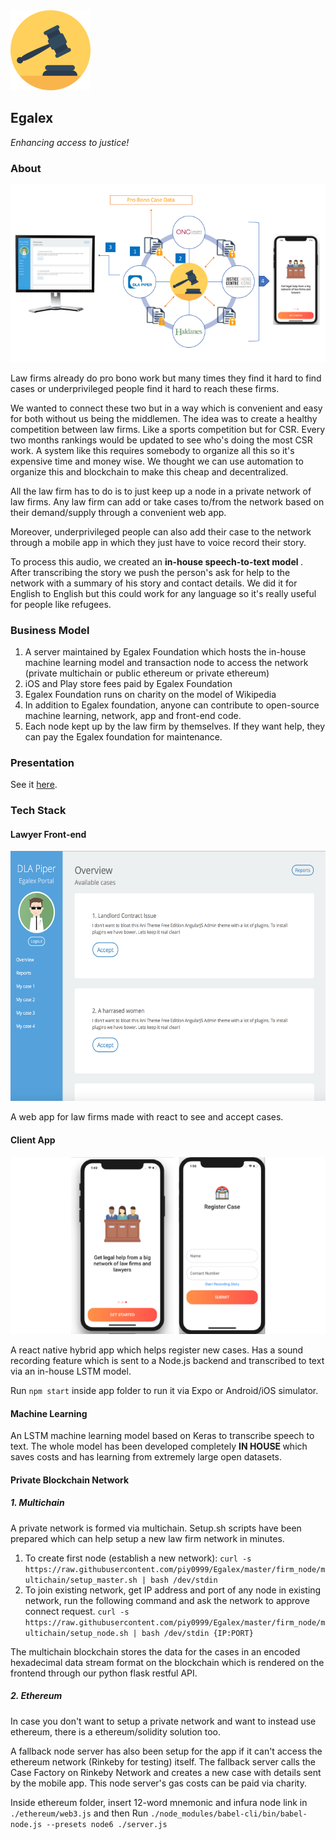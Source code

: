 <img src= "https://github.com/piy0999/Egalex/blob/master/images/auction%20(1).png" width="128" height="128">

## Egalex

<i>Enhancing access to justice!</i>

### About

<img src= "https://github.com/piy0999/Egalex/blob/master/images/flowchart.png">

Law firms already do pro bono work but many times they find it hard to find cases or underprivileged people find it hard to reach these firms.

We wanted to connect these two but in a way which is convenient and easy for both without us being the middlemen. The idea was to create a healthy competition between law firms. Like a sports competition but for CSR. Every two months rankings would be updated to see who's doing the most CSR work. A system like this requires somebody to organize all this so it's expensive time and money wise. We thought we can use automation to organize this and blockchain to make this cheap and decentralized.

All the law firm has to do is to just keep up a node in a private network of law firms. Any law firm can add or take cases to/from the network based on their demand/supply through a convenient web app.

Moreover, underprivileged people can also add their case to the network through a mobile app in which they just have to voice record their story.

To process this audio, we created an <b> in-house speech-to-text model </b>. After transcribing the story we push the person's ask for help to the network with a summary of his story and contact details. We did it for English to English but this could work for any language so it's really useful for people like refugees.

### Business Model

1. A server maintained by Egalex Foundation which hosts the in-house machine learning model and transaction node to access the network (private multichain or public ethereum or private ethereum)
2. iOS and Play store fees paid by Egalex Foundation
3. Egalex Foundation runs on charity on the model of Wikipedia
4. In addition to Egalex foundation, anyone can contribute to open-source machine learning, network, app and front-end code.
5. Each node kept up by the law firm by themselves. If they want help, they can pay the Egalex foundation for maintenance.

### Presentation

See it [here](https://docs.google.com/presentation/d/1lch0c4M8HD_gC8ujHhFJo9GHNhCdkoMgXqFEhRNcIxs/edit?usp=sharing).

### Tech Stack

#### Lawyer Front-end

<img src= "https://github.com/piy0999/Egalex/blob/master/images/frontend.png" height="400" width="700">

A web app for law firms made with react to see and accept cases.

#### Client App

<img src= "https://github.com/piy0999/Egalex/blob/master/images/app.png">

A react native hybrid app which helps register new cases. Has a sound recording feature which is sent to a Node.js backend and transcribed to text via an in-house LSTM model.

Run `npm start` inside app folder to run it via Expo or Android/iOS simulator.

#### Machine Learning

An LSTM machine learning model based on Keras to transcribe speech to text. The whole model has been developed completely <b> IN HOUSE </b> which saves costs and has learning from extremely large open datasets.

#### Private Blockchain Network

##### 1. Multichain

A private network is formed via multichain. Setup.sh scripts have been prepared which can help setup a new law firm network in minutes.

1. To create first node (establish a new network): `curl -s https://raw.githubusercontent.com/piy0999/Egalex/master/firm_node/multichain/setup_master.sh | bash /dev/stdin`
2. To join existing network, get IP address and port of any node in existing network, run the following command and ask the network to approve connect request. `curl -s https://raw.githubusercontent.com/piy0999/Egalex/master/firm_node/multichain/setup_node.sh | bash /dev/stdin {IP:PORT}`

The multichain blockchain stores the data for the cases in an encoded hexadecimal data stream format on the blockchain which is rendered on the frontend through our python flask restful API.

##### 2. Ethereum

In case you don't want to setup a private network and want to instead use ethereum, there is a ethereum/solidity solution too.

A fallback node server has also been setup for the app if it can't access the ethereum network (Rinkeby for testing) itself. The fallback server calls the Case Factory on Rinkeby Network and creates a new case with details sent by the mobile app. This node server's gas costs can be paid via charity.

Inside ethereum folder, insert 12-word mnemonic and infura node link in `./ethereum/web3.js` and then Run `./node_modules/babel-cli/bin/babel-node.js --presets node6 ./server.js`
